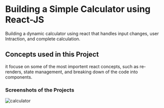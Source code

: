 # Building a Simple Calculator using React-JS
Building a dynamic calculator using react that handles input changes, user Intraction, and complete calculation.
## Concepts used in this Project
it focuse on some of the most importent react concepts, such as re-renders, state management, and breaking down of the code into components.

### Screenshots of the Projects
![calculator](https://github.com/AdhiyamaanMaharajan/Simple-Calculator/assets/127979339/168643ee-6d24-42ba-b1f1-b255191143ad)

